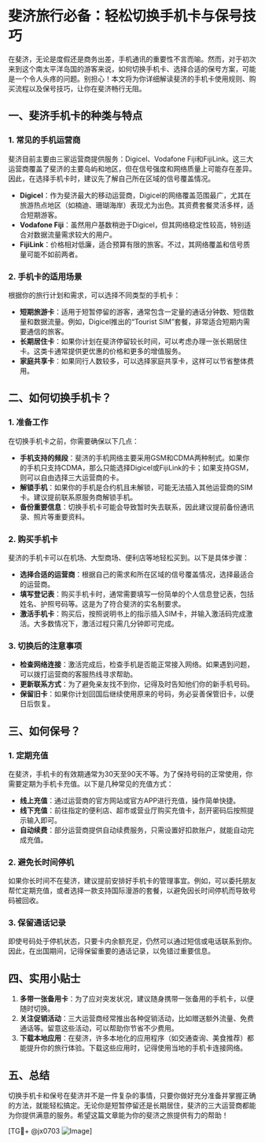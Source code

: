 # 斐济旅行必备：轻松切换手机卡与保号技巧

在斐济，无论是度假还是商务出差，手机通讯的重要性不言而喻。然而，对于初次来到这个南太平洋岛国的游客来说，如何切换手机卡、选择合适的保号方案，可能是一个令人头疼的问题。别担心！本文将为你详细解读斐济的手机卡使用规则、购买流程以及保号技巧，让你在斐济畅行无阻。

## 一、斐济手机卡的种类与特点

### 1. 常见的手机运营商
斐济目前主要由三家运营商提供服务：Digicel、Vodafone Fiji和FijiLink。这三大运营商覆盖了斐济的主要岛屿和地区，但在信号强度和网络质量上可能存在差异。因此，在选择手机卡时，建议先了解自己所在区域的信号覆盖情况。

- **Digicel**：作为斐济最大的移动运营商，Digicel的网络覆盖范围最广，尤其在旅游热点地区（如楠迪、珊瑚海岸）表现尤为出色。其资费套餐灵活多样，适合短期游客。
- **Vodafone Fiji**：虽然用户基数稍逊于Digicel，但其网络稳定性较高，特别适合对数据流量需求较大的用户。
- **FijiLink**：价格相对低廉，适合预算有限的旅客。不过，其网络覆盖和信号质量可能不如前两者。

### 2. 手机卡的适用场景
根据你的旅行计划和需求，可以选择不同类型的手机卡：
- **短期旅游卡**：适用于短暂停留的游客，通常包含一定量的通话分钟数、短信数量和数据流量。例如，Digicel推出的“Tourist SIM”套餐，非常适合短期内需要通信的旅客。
- **长期居住卡**：如果你计划在斐济停留较长时间，可以考虑办理一张长期居住卡。这类卡通常提供更优惠的价格和更多的增值服务。
- **家庭共享卡**：如果同行人数较多，可以选择家庭共享卡，这样可以节省整体费用。

## 二、如何切换手机卡？

### 1. 准备工作
在切换手机卡之前，你需要确保以下几点：
- **手机支持的频段**：斐济的手机网络主要采用GSM和CDMA两种制式。如果你的手机只支持CDMA，那么只能选择Digicel或FijiLink的卡；如果支持GSM，则可以自由选择三大运营商的卡。
- **解锁手机**：如果你的手机是合约机且未解锁，可能无法插入其他运营商的SIM卡。建议提前联系原服务商解锁手机。
- **备份重要信息**：切换手机卡可能会导致暂时失去联系，因此建议提前备份通讯录、照片等重要资料。

### 2. 购买手机卡
斐济的手机卡可以在机场、大型商场、便利店等地轻松买到。以下是具体步骤：
- **选择合适的运营商**：根据自己的需求和所在区域的信号覆盖情况，选择最适合的运营商。
- **填写登记表**：购买手机卡时，通常需要填写一份简单的个人信息登记表，包括姓名、护照号码等。这是为了符合斐济的实名制要求。
- **激活手机卡**：购买后，按照说明书上的指示插入SIM卡，并输入激活码完成激活。大多数情况下，激活过程只需几分钟即可完成。

### 3. 切换后的注意事项
- **检查网络连接**：激活完成后，检查手机是否能正常接入网络。如果遇到问题，可以拨打运营商的客服热线寻求帮助。
- **更新联系方式**：为了避免亲友找不到你，记得及时告知他们你的新手机号码。
- **保留旧卡**：如果你计划回国后继续使用原来的号码，务必妥善保管旧卡，以便日后恢复。

## 三、如何保号？

### 1. 定期充值
在斐济，手机卡的有效期通常为30天至90天不等。为了保持号码的正常使用，你需要定期为手机卡充值。以下是几种常见的充值方式：
- **线上充值**：通过运营商的官方网站或官方APP进行充值，操作简单快捷。
- **线下充值**：前往指定的便利店、超市或营业厅购买充值卡，刮开密码后按照提示输入即可。
- **自动续费**：部分运营商提供自动续费服务，只需设置好扣款账户，就能自动完成充值。

### 2. 避免长时间停机
如果你长时间不在斐济，建议提前安排好手机卡的管理事宜。例如，可以委托朋友帮忙定期充值，或者选择一款支持国际漫游的套餐，以避免因长时间停机而导致号码被回收。

### 3. 保留通话记录
即使号码处于停机状态，只要卡内余额充足，仍然可以通过短信或电话联系到你。因此，在出国期间，记得保留重要的通话记录，以免错过重要信息。

## 四、实用小贴士

1. **多带一张备用卡**：为了应对突发状况，建议随身携带一张备用的手机卡，以便随时切换。
2. **关注促销活动**：三大运营商经常推出各种促销活动，比如赠送额外流量、免费通话等。留意这些活动，可以帮助你节省不少费用。
3. **下载本地应用**：在斐济，许多本地化的应用程序（如交通查询、美食推荐）都能提升你的旅行体验。下载这些应用时，记得使用当地的手机卡连接网络。

## 五、总结

切换手机卡和保号在斐济并不是一件复杂的事情，只要你做好充分准备并掌握正确的方法，就能轻松搞定。无论你是短暂停留还是长期居住，斐济的三大运营商都能为你提供满意的服务。希望这篇文章能为你的斐济之旅提供有力的帮助！

[TG💪+ @jx0703 ![Image](https://github.com/user-attachments/assets/dbca1d08-cadb-493c-b0ec-ad6f7a83f270)]